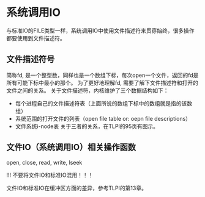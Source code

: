 # 系统调用IO
与标准IO的FILE类型一样，系统调用IO中使用文件描述符来贯穿始终，很多操作都要使用到文件描述符。

## 文件描述符号
简称fd, 是一个整型数，同样也是一个数组下标，每次open一个文件，返回的fd是所有可能下标中最小的那个。
为了更好地理解fd, 需要了解下文件描述符和打开的文件之间的关系。
关于文件描述符，内核维护了三个数据结构如下：
* 每个进程自己的文件描述符表（上面所说的数组下标中的数组就是指的该数组）
* 系统范围的打开文件的列表（open file table or: oepn file descriptions）
* 文件系统i-node表
关于三者的关系，在TLPI的95页有图示。

## 文件IO（系统调用IO）相关操作函数
open, close, read, write, lseek

!!! 不要将文件IO和标准IO混用！！！

文件IO和标准IO在缓冲区方面的差异，参考TLPI的第13章。
